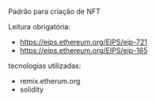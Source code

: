Padrão para criação de NFT

Leitura obrigatória:
- https://eips.ethereum.org/EIPS/eip-721
- https://eips.ethereum.org/EIPS/eip-165

tecnologias utilizadas:
- remix.etherum.org
- solidity

